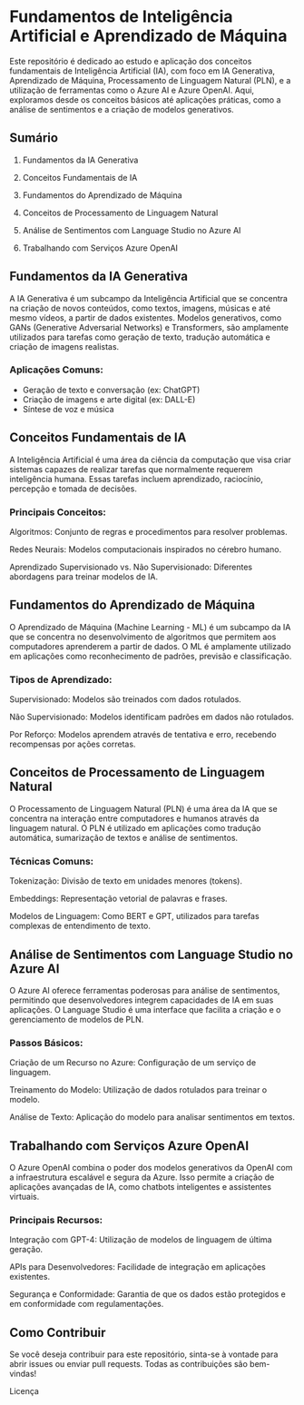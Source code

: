 # Fundamentos de Inteligência Artificial e Aprendizado de Máquina

Este repositório é dedicado ao estudo e aplicação dos conceitos fundamentais de Inteligência Artificial (IA), com foco em IA Generativa, Aprendizado de Máquina, Processamento de Linguagem Natural (PLN), e a utilização de ferramentas como o Azure AI e Azure OpenAI. Aqui, exploramos desde os conceitos básicos até aplicações práticas, como a análise de sentimentos e a criação de modelos generativos.

## Sumário
1. Fundamentos da IA Generativa

2. Conceitos Fundamentais de IA

3. Fundamentos do Aprendizado de Máquina

4. Conceitos de Processamento de Linguagem Natural

5. Análise de Sentimentos com Language Studio no Azure AI

6. Trabalhando com Serviços Azure OpenAI

## Fundamentos da IA Generativa
A IA Generativa é um subcampo da Inteligência Artificial que se concentra na criação de novos conteúdos, como textos, imagens, músicas e até mesmo vídeos, a partir de dados existentes. Modelos generativos, como GANs (Generative Adversarial Networks) e Transformers, são amplamente utilizados para tarefas como geração de texto, tradução automática e criação de imagens realistas.

### Aplicações Comuns:
- Geração de texto e conversação (ex: ChatGPT)
- Criação de imagens e arte digital (ex: DALL-E)
- Síntese de voz e música

## Conceitos Fundamentais de IA
A Inteligência Artificial é uma área da ciência da computação que visa criar sistemas capazes de realizar tarefas que normalmente requerem inteligência humana. Essas tarefas incluem aprendizado, raciocínio, percepção e tomada de decisões.

### Principais Conceitos:
Algoritmos: Conjunto de regras e procedimentos para resolver problemas.

Redes Neurais: Modelos computacionais inspirados no cérebro humano.

Aprendizado Supervisionado vs. Não Supervisionado: Diferentes abordagens para treinar modelos de IA.

## Fundamentos do Aprendizado de Máquina
O Aprendizado de Máquina (Machine Learning - ML) é um subcampo da IA que se concentra no desenvolvimento de algoritmos que permitem aos computadores aprenderem a partir de dados. O ML é amplamente utilizado em aplicações como reconhecimento de padrões, previsão e classificação.

### Tipos de Aprendizado:
Supervisionado: Modelos são treinados com dados rotulados.

Não Supervisionado: Modelos identificam padrões em dados não rotulados.

Por Reforço: Modelos aprendem através de tentativa e erro, recebendo recompensas por ações corretas.

## Conceitos de Processamento de Linguagem Natural
O Processamento de Linguagem Natural (PLN) é uma área da IA que se concentra na interação entre computadores e humanos através da linguagem natural. O PLN é utilizado em aplicações como tradução automática, sumarização de textos e análise de sentimentos.

### Técnicas Comuns:
Tokenização: Divisão de texto em unidades menores (tokens).

Embeddings: Representação vetorial de palavras e frases.

Modelos de Linguagem: Como BERT e GPT, utilizados para tarefas complexas de entendimento de texto.

## Análise de Sentimentos com Language Studio no Azure AI
O Azure AI oferece ferramentas poderosas para análise de sentimentos, permitindo que desenvolvedores integrem capacidades de IA em suas aplicações. O Language Studio é uma interface que facilita a criação e o gerenciamento de modelos de PLN.

### Passos Básicos:
Criação de um Recurso no Azure: Configuração de um serviço de linguagem.

Treinamento do Modelo: Utilização de dados rotulados para treinar o modelo.

Análise de Texto: Aplicação do modelo para analisar sentimentos em textos.

## Trabalhando com Serviços Azure OpenAI
O Azure OpenAI combina o poder dos modelos generativos da OpenAI com a infraestrutura escalável e segura da Azure. Isso permite a criação de aplicações avançadas de IA, como chatbots inteligentes e assistentes virtuais.

### Principais Recursos:
Integração com GPT-4: Utilização de modelos de linguagem de última geração.

APIs para Desenvolvedores: Facilidade de integração em aplicações existentes.

Segurança e Conformidade: Garantia de que os dados estão protegidos e em conformidade com regulamentações.

## Como Contribuir
Se você deseja contribuir para este repositório, sinta-se à vontade para abrir issues ou enviar pull requests. Todas as contribuições são bem-vindas!

Licença
